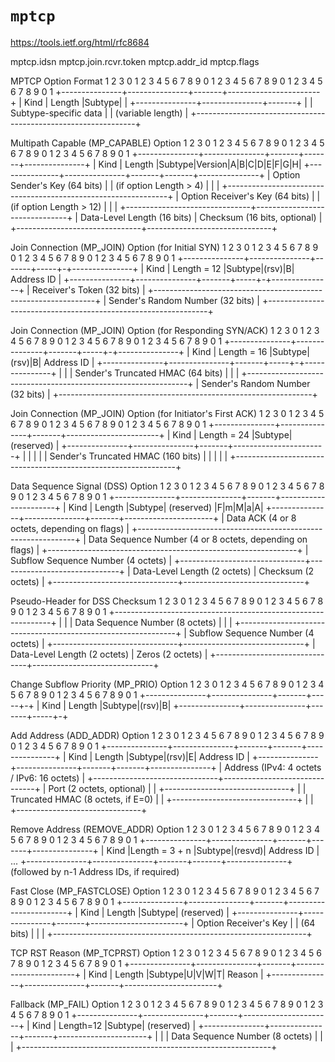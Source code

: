 # `mptcp`

https://tools.ietf.org/html/rfc8684

mptcp.idsn
mptcp.join.rcvr.token
mptcp.addr_id
mptcp.flags

MPTCP Option Format
                     1                   2                   3
 0 1 2 3 4 5 6 7 8 9 0 1 2 3 4 5 6 7 8 9 0 1 2 3 4 5 6 7 8 9 0 1
+---------------+---------------+-------+-----------------------+
|     Kind      |    Length     |Subtype|                       |
+---------------+---------------+-------+                       |
|                     Subtype-specific data                     |
|                       (variable length)                       |
+---------------------------------------------------------------+

Multipath Capable (MP_CAPABLE) Option
                     1                   2                   3
 0 1 2 3 4 5 6 7 8 9 0 1 2 3 4 5 6 7 8 9 0 1 2 3 4 5 6 7 8 9 0 1
+---------------+---------------+-------+-------+---------------+
|     Kind      |    Length     |Subtype|Version|A|B|C|D|E|F|G|H|
+---------------+---------------+-------+-------+---------------+
|                   Option Sender's Key (64 bits)               |
|                      (if option Length > 4)                   |
|                                                               |
+---------------------------------------------------------------+
|                  Option Receiver's Key (64 bits)              |
|                      (if option Length > 12)                  |
|                                                               |
+-------------------------------+-------------------------------+
|  Data-Level Length (16 bits)  |  Checksum (16 bits, optional) |
+-------------------------------+-------------------------------+

Join Connection (MP_JOIN) Option (for Initial SYN)
                     1                   2                   3
 0 1 2 3 4 5 6 7 8 9 0 1 2 3 4 5 6 7 8 9 0 1 2 3 4 5 6 7 8 9 0 1
+---------------+---------------+-------+-----+-+---------------+
|     Kind      |  Length = 12  |Subtype|(rsv)|B|   Address ID  |
+---------------+---------------+-------+-----+-+---------------+
|                   Receiver's Token (32 bits)                  |
+---------------------------------------------------------------+
|                Sender's Random Number (32 bits)               |
+---------------------------------------------------------------+

Join Connection (MP_JOIN) Option (for Responding SYN/ACK)
                     1                   2                   3
 0 1 2 3 4 5 6 7 8 9 0 1 2 3 4 5 6 7 8 9 0 1 2 3 4 5 6 7 8 9 0 1
+---------------+---------------+-------+-----+-+---------------+
|     Kind      |  Length = 16  |Subtype|(rsv)|B|   Address ID  |
+---------------+---------------+-------+-----+-+---------------+
|                                                               |
|                Sender's Truncated HMAC (64 bits)              |
|                                                               |
+---------------------------------------------------------------+
|                Sender's Random Number (32 bits)               |
+---------------------------------------------------------------+

Join Connection (MP_JOIN) Option (for Initiator's First ACK)
                     1                   2                   3
 0 1 2 3 4 5 6 7 8 9 0 1 2 3 4 5 6 7 8 9 0 1 2 3 4 5 6 7 8 9 0 1
+---------------+---------------+-------+-----------------------+
|     Kind      |  Length = 24  |Subtype|      (reserved)       |
+---------------+---------------+-------+-----------------------+
|                                                               |
|                                                               |
|              Sender's Truncated HMAC (160 bits)               |
|                                                               |
|                                                               |
+---------------------------------------------------------------+

Data Sequence Signal (DSS) Option
                     1                   2                   3
 0 1 2 3 4 5 6 7 8 9 0 1 2 3 4 5 6 7 8 9 0 1 2 3 4 5 6 7 8 9 0 1
+---------------+---------------+-------+----------------------+
|     Kind      |    Length     |Subtype| (reserved) |F|m|M|a|A|
+---------------+---------------+-------+----------------------+
|           Data ACK (4 or 8 octets, depending on flags)       |
+--------------------------------------------------------------+
|   Data Sequence Number (4 or 8 octets, depending on flags)   |
+--------------------------------------------------------------+
|              Subflow Sequence Number (4 octets)              |
+-------------------------------+------------------------------+
|  Data-Level Length (2 octets) |      Checksum (2 octets)     |
+-------------------------------+------------------------------+

Pseudo-Header for DSS Checksum
                     1                   2                   3
 0 1 2 3 4 5 6 7 8 9 0 1 2 3 4 5 6 7 8 9 0 1 2 3 4 5 6 7 8 9 0 1
+--------------------------------------------------------------+
|                                                              |
|                Data Sequence Number (8 octets)               |
|                                                              |
+--------------------------------------------------------------+
|              Subflow Sequence Number (4 octets)              |
+-------------------------------+------------------------------+
|  Data-Level Length (2 octets) |        Zeros (2 octets)      |
+-------------------------------+------------------------------+

Change Subflow Priority (MP_PRIO) Option
                     1                   2                   3
 0 1 2 3 4 5 6 7 8 9 0 1 2 3 4 5 6 7 8 9 0 1 2 3 4 5 6 7 8 9 0 1
+---------------+---------------+-------+-----+-+
|     Kind      |     Length    |Subtype|(rsv)|B|
+---------------+---------------+-------+-----+-+

Add Address (ADD_ADDR) Option
                     1                   2                   3
 0 1 2 3 4 5 6 7 8 9 0 1 2 3 4 5 6 7 8 9 0 1 2 3 4 5 6 7 8 9 0 1
+---------------+---------------+-------+-------+---------------+
|     Kind      |     Length    |Subtype|(rsv)|E|  Address ID   |
+---------------+---------------+-------+-------+---------------+
|           Address (IPv4: 4 octets / IPv6: 16 octets)          |
+-------------------------------+-------------------------------+
|   Port (2 octets, optional)   |                               |
+-------------------------------+                               |
|                Truncated HMAC (8 octets, if E=0)              |
|                               +-------------------------------+
|                               |
+-------------------------------+

Remove Address (REMOVE_ADDR) Option
                     1                   2                   3
 0 1 2 3 4 5 6 7 8 9 0 1 2 3 4 5 6 7 8 9 0 1 2 3 4 5 6 7 8 9 0 1
+---------------+---------------+-------+-------+---------------+
|     Kind      |Length = 3 + n |Subtype|(resvd)|   Address ID  | ...
+---------------+---------------+-------+-------+---------------+
						  (followed by n-1 Address IDs, if required)

Fast Close (MP_FASTCLOSE) Option
                     1                   2                   3
 0 1 2 3 4 5 6 7 8 9 0 1 2 3 4 5 6 7 8 9 0 1 2 3 4 5 6 7 8 9 0 1
+---------------+---------------+-------+-----------------------+
|     Kind      |    Length     |Subtype|      (reserved)       |
+---------------+---------------+-------+-----------------------+
|                      Option Receiver's Key                    |
|                            (64 bits)                          |
|                                                               |
+---------------------------------------------------------------+

TCP RST Reason (MP_TCPRST) Option
                     1                   2                   3
 0 1 2 3 4 5 6 7 8 9 0 1 2 3 4 5 6 7 8 9 0 1 2 3 4 5 6 7 8 9 0 1
+---------------+---------------+-------+-----------------------+
|     Kind      |    Length     |Subtype|U|V|W|T|    Reason     |
+---------------+---------------+-------+-----------------------+

Fallback (MP_FAIL) Option
                     1                   2                   3
 0 1 2 3 4 5 6 7 8 9 0 1 2 3 4 5 6 7 8 9 0 1 2 3 4 5 6 7 8 9 0 1
+---------------+---------------+-------+----------------------+
|     Kind      |   Length=12   |Subtype|      (reserved)      |
+---------------+---------------+-------+----------------------+
|                                                              |
|                 Data Sequence Number (8 octets)              |
|                                                              |
+--------------------------------------------------------------+

